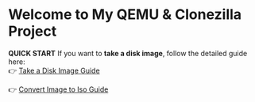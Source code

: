 
# Welcome to My QEMU & Clonezilla Project


**QUICK START**
If you want to **take a disk image**, follow the detailed guide here:  
👉 [Take a Disk Image Guide](md/take%20a%20image%20from%20disks.md)

👉 [Convert Image to Iso Guide](md/ConvertImageToIso.md)
